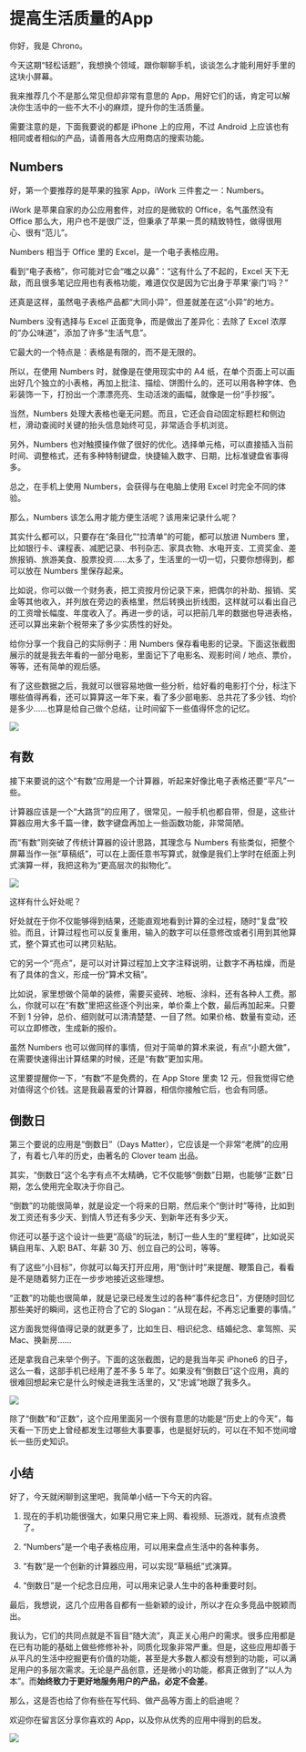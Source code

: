 # 提高生活质量的App

你好，我是 Chrono。

今天这期“轻松话题”，我想换个领域，跟你聊聊手机，谈谈怎么才能利用好手里的这块小屏幕。

我来推荐几个不是那么常见但却非常有意思的 App，用好它们的话，肯定可以解决你生活中的一些不大不小的麻烦，提升你的生活质量。

需要注意的是，下面我要说的都是 iPhone 上的应用，不过 Android 上应该也有相同或者相似的产品，请善用各大应用商店的搜索功能。

## Numbers 

好，第一个要推荐的是苹果的独家 App，iWork 三件套之一：Numbers。

iWork 是苹果自家的办公应用套件，对应的是微软的 Office，名气虽然没有 Office 那么大，用户也不是很广泛，但秉承了苹果一贯的精致特性，做得很用心、很有“范儿”。

Numbers 相当于 Office 里的 Excel，是一个电子表格应用。

看到“电子表格”，你可能对它会“嗤之以鼻”：“这有什么了不起的，Excel 天下无敌，而且很多笔记应用也有表格功能，难道仅仅是因为它出身于苹果‘豪门’吗？”

还真是这样，虽然电子表格产品都“大同小异”，但差就差在这“小异”的地方。

Numbers 没有选择与 Excel 正面竞争，而是做出了差异化：去除了 Excel 浓厚的“办公味道”，添加了许多“生活气息”。

它最大的一个特点是：表格是有限的，而不是无限的。

所以，在使用 Numbers 时，就像是在使用现实中的 A4 纸，在单个页面上可以画出好几个独立的小表格，再加上批注、描绘、饼图什么的，还可以用各种字体、色彩装饰一下，打扮出一个漂漂亮亮、生动活泼的画幅，就像是一份“手抄报”。

当然，Numbers 处理大表格也毫无问题。而且，它还会自动固定标题栏和侧边栏，滑动查阅时关键的抬头信息始终可见，非常适合手机浏览。

另外，Numbers 也对触摸操作做了很好的优化。选择单元格，可以直接插入当前时间、调整格式，还有多种特制键盘，快捷输入数字、日期，比标准键盘省事得多。

总之，在手机上使用 Numbers，会获得与在电脑上使用 Excel 时完全不同的体验。

那么，Numbers 该怎么用才能方便生活呢？该用来记录什么呢？

其实什么都可以，只要存在“条目化”“拉清单”的可能，都可以放进 Numbers 里，比如银行卡、课程表、减肥记录、书刊杂志、家具衣物、水电开支、工资奖金、差旅报销、旅游美食、股票投资……太多了，生活里的一切一切，只要你想得到，都可以放在 Numbers 里保存起来。

比如说，你可以做一个财务表，把工资按月份记录下来，把偶尔的补助、报销、奖金等其他收入，并列放在旁边的表格里，然后转换出折线图，这样就可以看出自己的工资增长幅度、年度收入了。再进一步的话，可以把前几年的数据也导进表格，还可以算出来新个税带来了多少实质性的好处。

给你分享一个我自己的实际例子：用 Numbers 保存看电影的记录。下面这张截图展示的就是我去年看的一部分电影，里面记下了电影名、观影时间 / 地点、票价，等等，还有简单的观后感。

有了这些数据之后，我就可以很容易地做一些分析，给好看的电影打个分，标注下哪些值得再看，还可以算算这一年下来，看了多少部电影、总共花了多少钱、均价是多少……也算是给自己做个总结，让时间留下一些值得怀念的记忆。

![](./images/03-01.png)

## 有数 

接下来要说的这个“有数”应用是一个计算器，听起来好像比电子表格还要“平凡”一些。

计算器应该是一个“大路货”的应用了，很常见，一般手机也都自带，但是，这些计算器应用大多千篇一律，数字键盘再加上一些函数功能，非常简陋。

而“有数”则突破了传统计算器的设计思路，其理念与 Numbers 有些类似，把整个屏幕当作一张“草稿纸”，可以在上面任意书写算式，就像是我们上学时在纸面上列式演算一样，我把这称为“更高层次的拟物化”。

![](./images/03-02.png)

这样有什么好处呢？

好处就在于你不仅能够得到结果，还能直观地看到计算的全过程，随时“复盘”校验。而且，计算过程也可以反复重用，输入的数字可以任意修改或者引用到其他算式，整个算式也可以拷贝粘贴。

它的另一个“亮点”，是可以对计算过程加上文字注释说明，让数字不再枯燥，而是有了具体的含义，形成一份“算术文稿”。

比如说，家里想做个简单的装修，需要买瓷砖、地板、涂料，还有各种人工费。那么，你就可以在“有数”里把这些逐个列出来，单价乘上个数，最后再加起来。只要不到 1 分钟，总价、细则就可以清清楚楚、一目了然。如果价格、数量有变动，还可以立即修改，生成新的报价。

虽然 Numbers 也可以做同样的事情，但对于简单的算术来说，有点“小题大做”，在需要快速得出计算结果的时候，还是“有数”更加实用。

这里要提醒你一下，“有数”不是免费的，在 App Store 里卖 12 元，但我觉得它绝对值得这个价钱。这是我最喜爱的计算器，相信你接触它后，也会有同感。

## 倒数日 

第三个要说的应用是“倒数日”（Days Matter），它应该是一个非常“老牌”的应用了，有着七八年的历史，由著名的 Clover team 出品。

其实，“倒数日”这个名字有点不太精确，它不仅能够“倒数”日期，也能够“正数”日期，怎么使用完全取决于你自己。

“倒数”的功能很简单，就是设定一个将来的日期，然后来个“倒计时”等待，比如到发工资还有多少天、到情人节还有多少天、到新年还有多少天。

你还可以基于这个设计一些更“高级”的玩法，制订一些人生的“里程碑”，比如说买辆自用车、入职 BAT、年薪 30 万、创立自己的公司，等等。

有了这些“小目标”，你就可以每天打开应用，用“倒计时”来提醒、鞭策自己，看看是不是随着努力正在一步步地接近这些理想。

“正数”的功能也很简单，就是记录已经发生过的各种“事件纪念日”，方便随时回忆那些美好的瞬间，这也正符合了它的 Slogan：“从现在起，不再忘记重要的事情。”

这方面我觉得值得记录的就更多了，比如生日、相识纪念、结婚纪念、拿驾照、买 Mac、换新房……

还是拿我自己来举个例子。下面的这张截图，记的是我当年买 iPhone6 的日子，这么一看，这部手机已经用了差不多 5 年了。如果没有“倒数日”这个应用，真的很难回想起来它是什么时候走进我生活里的，又“忠诚”地跟了我多久。

![](./images/03-03.png)

除了“倒数”和“正数”，这个应用里面另一个很有意思的功能是“历史上的今天”，每天看一下历史上曾经都发生过哪些大事要事，也是挺好玩的，可以在不知不觉间增长一些历史知识。

## 小结 

好了，今天就闲聊到这里吧，我简单小结一下今天的内容。

1. 现在的手机功能很强大，如果只用它来上网、看视频、玩游戏，就有点浪费了。

2. “Numbers”是一个电子表格应用，可以用来盘点生活中的各种事务。

3. “有数”是一个创新的计算器应用，可以实现“草稿纸”式演算。

4. “倒数日”是一个纪念日应用，可以用来记录人生中的各种重要时刻。

最后，我想说，这几个应用各自都有一些新颖的设计，所以才在众多竞品中脱颖而出。

我认为，它们的共同点就是不盲目“随大流”，真正关心用户的需求。很多应用都是在已有功能的基础上做些修修补补，同质化现象非常严重。但是，这些应用却善于从平凡的生活中挖掘更有价值的功能，甚至是大多数人都没有想到的功能，可以满足用户的多层次需求。无论是产品创意，还是微小的功能，都真正做到了“以人为本”。而**始终致力于更好地服务用户的产品，必定不会差**。

那么，这是否也给了你有些在写代码、做产品等方面上的启迪呢？

欢迎你在留言区分享你喜欢的 App，以及你从优秀的应用中得到的启发。

![](./images/03-04.jpeg)


